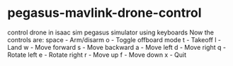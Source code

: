 # pegasus-mavlink-drone-control
control drone in isaac sim pegasus simulator using keyboards
Now the controls are:
space - Arm/disarm
o - Toggle offboard mode
t - Takeoff
l - Land
w - Move forward
s - Move backward
a - Move left
d - Move right
q - Rotate left
e - Rotate right
r - Move up
f - Move down
x - Quit
